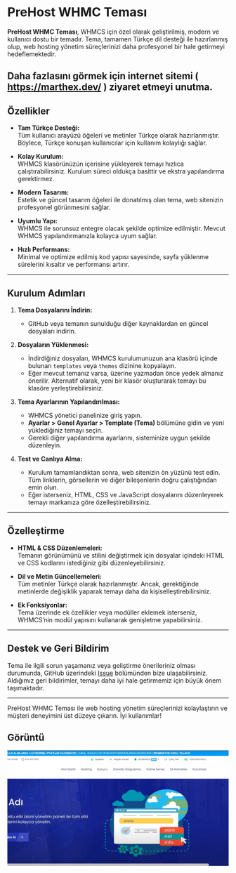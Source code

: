 # PreHost WHMC Teması

**PreHost WHMC Teması**, WHMCS için özel olarak geliştirilmiş, modern ve kullanıcı dostu bir temadır. Tema, tamamen Türkçe dil desteği ile hazırlanmış olup, web hosting yönetim süreçlerinizi daha profesyonel bir hale getirmeyi hedeflemektedir.

**Daha fazlasını görmek için internet sitemi ( https://marthex.dev/ ) ziyaret etmeyi unutma.**
---

## Özellikler

- **Tam Türkçe Desteği:**  
  Tüm kullanıcı arayüzü öğeleri ve metinler Türkçe olarak hazırlanmıştır. Böylece, Türkçe konuşan kullanıcılar için kullanım kolaylığı sağlar.

- **Kolay Kurulum:**  
  WHMCS klasörünüzün içerisine yükleyerek temayı hızlıca çalıştırabilirsiniz. Kurulum süreci oldukça basittir ve ekstra yapılandırma gerektirmez.

- **Modern Tasarım:**  
  Estetik ve güncel tasarım öğeleri ile donatılmış olan tema, web sitenizin profesyonel görünmesini sağlar.

- **Uyumlu Yapı:**  
  WHMCS ile sorunsuz entegre olacak şekilde optimize edilmiştir. Mevcut WHMCS yapılandırmanızla kolayca uyum sağlar.

- **Hızlı Performans:**  
  Minimal ve optimize edilmiş kod yapısı sayesinde, sayfa yüklenme sürelerini kısaltır ve performansı artırır.

---

## Kurulum Adımları

1. **Tema Dosyalarını İndirin:**
   - GitHub veya temanın sunulduğu diğer kaynaklardan en güncel dosyaları indirin.

2. **Dosyaların Yüklenmesi:**
   - İndirdiğiniz dosyaları, WHMCS kurulumunuzun ana klasörü içinde bulunan `templates` veya `themes` dizinine kopyalayın.
   - Eğer mevcut temanız varsa, üzerine yazmadan önce yedek almanız önerilir. Alternatif olarak, yeni bir klasör oluşturarak temayı bu klasöre yerleştirebilirsiniz.

3. **Tema Ayarlarının Yapılandırılması:**
   - WHMCS yönetici panelinize giriş yapın.
   - **Ayarlar > Genel Ayarlar > Template (Tema)** bölümüne gidin ve yeni yüklediğiniz temayı seçin.
   - Gerekli diğer yapılandırma ayarlarını, sisteminize uygun şekilde düzenleyin.

4. **Test ve Canlıya Alma:**
   - Kurulum tamamlandıktan sonra, web sitenizin ön yüzünü test edin. Tüm linklerin, görsellerin ve diğer bileşenlerin doğru çalıştığından emin olun.
   - Eğer isterseniz, HTML, CSS ve JavaScript dosyalarını düzenleyerek temayı markanıza göre özelleştirebilirsiniz.

---

## Özelleştirme

- **HTML & CSS Düzenlemeleri:**  
  Temanın görünümünü ve stilini değiştirmek için dosyalar içindeki HTML ve CSS kodlarını istediğiniz gibi düzenleyebilirsiniz.

- **Dil ve Metin Güncellemeleri:**  
  Tüm metinler Türkçe olarak hazırlanmıştır. Ancak, gerektiğinde metinlerde değişiklik yaparak temayı daha da kişiselleştirebilirsiniz.

- **Ek Fonksiyonlar:**  
  Tema üzerinde ek özellikler veya modüller eklemek isterseniz, WHMCS’nin modül yapısını kullanarak genişletme yapabilirsiniz.

---

## Destek ve Geri Bildirim

Tema ile ilgili sorun yaşamanız veya geliştirme önerileriniz olması durumunda, GitHub üzerindeki [Issue](https://github.com/kullaniciadi/proje-adi/issues) bölümünden bize ulaşabilirsiniz. Aldığımız geri bildirimler, temayı daha iyi hale getirmemiz için büyük önem taşımaktadır.

---

PreHost WHMC Teması ile web hosting yönetim süreçlerinizi kolaylaştırın ve müşteri deneyimini üst düzeye çıkarın. İyi kullanımlar!

## Görüntü 
![Alternatif Metin](whmcs.png "marthex.dev")
